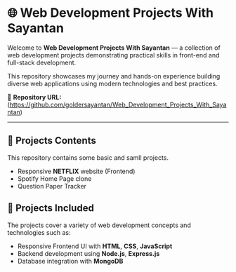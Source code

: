 # 🌐 Web Development Projects With Sayantan

Welcome to **Web Development Projects With Sayantan** — a collection of web development projects demonstrating practical skills in front-end and full-stack development.

This repository showcases my journey and hands-on experience building diverse web applications using modern technologies and best practices.

🔗 **Repository URL:** (https://github.com/goldersayantan/Web_Development_Projects_With_Sayantan)

---

## 🚀 Projects Contents

This repository contains some basic and samll projects.

- Responsive **NETFLIX** website (Frontend)
- Spotify Home Page clone
- Question Paper Tracker

## 🚀 Projects Included

The projects cover a variety of web development concepts and technologies such as:

- Responsive Frontend UI with **HTML**, **CSS**, **JavaScript**
- Backend development using **Node.js**, **Express.js**
- Database integration with **MongoDB**

